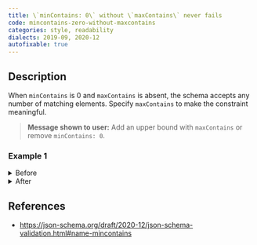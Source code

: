 ```yaml
---
title: \`minContains: 0\` without \`maxContains\` never fails
code: mincontains-zero-without-maxcontains
categories: style, readability
dialects: 2019-09, 2020-12
autofixable: true
---
```


## Description
When `minContains` is 0 and `maxContains` is absent, the schema accepts any number of matching elements. Specify `maxContains` to make the constraint meaningful.

> **Message shown to user:**
> Add an upper bound with `maxContains` or remove `minContains: 0`.

### Example 1
<details><summary>Before</summary>
```json
{
  "$schema": "https://json-schema.org/draft/2020-12/schema",
  "type": "array",
  "minContains": 0,
  "contains": {
    "type": "number"
  }
}
```
</details>

<details><summary>After</summary>
```json
{
  "$schema": "https://json-schema.org/draft/2020-12/schema",
  "type": "array",
  "maxContains": 1,
  "minContains": 0,
  "contains": {
    "type": "number"
  }
}
```
</details>

## References
* <https://json-schema.org/draft/2020-12/json-schema-validation.html#name-mincontains>
